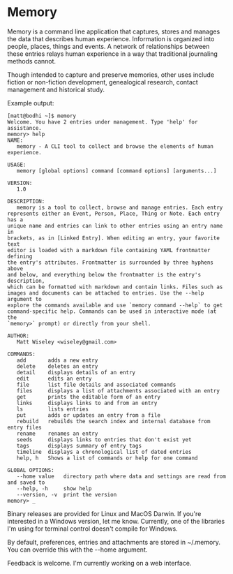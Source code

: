 # Memory

Memory is a command line application that captures, stores and manages the data
that describes human experience. Information is organized into people, places,
things and events. A network of relationships between these entries relays human
experience in a way that traditional journaling methods cannot.

Though intended to capture and preserve memories, other uses include fiction 
or non-fiction development, genealogical research, contact management and 
historical study.

Example output:

```
[matt@bodhi ~]$ memory
Welcome. You have 2 entries under management. Type 'help' for assistance.
memory> help
NAME:
   memory - A CLI tool to collect and browse the elements of human experience.

USAGE:
   memory [global options] command [command options] [arguments...]

VERSION:
   1.0

DESCRIPTION:
   memory is a tool to collect, browse and manage entries. Each entry
represents either an Event, Person, Place, Thing or Note. Each entry has a
unique name and entries can link to other entries using an entry name in
brackets, as in [Linked Entry]. When editing an entry, your favorite text
editor is loaded with a markdown file containing YAML frontmatter defining
the entry's attributes. Frontmatter is surrounded by three hyphens above
and below, and everything below the frontmatter is the entry's description,
which can be formatted with markdown and contain links. Files such as
images and documents can be attached to entries. Use the --help argument to
explore the commands available and use `memory command --help` to get
command-specific help. Commands can be used in interactive mode (at the
`memory>` prompt) or directly from your shell.

AUTHOR:
   Matt Wiseley <wiseley@gmail.com>

COMMANDS:
   add       adds a new entry
   delete    deletes an entry
   detail    displays details of an entry
   edit      edits an entry
   file      list file details and associated commands
   files     displays a list of attachments associated with an entry
   get       prints the editable form of an entry
   links     displays links to and from an entry
   ls        lists entries
   put       adds or updates an entry from a file
   rebuild   rebuilds the search index and internal database from entry files
   rename    renames an entry
   seeds     displays links to entries that don't exist yet
   tags      displays summary of entry tags
   timeline  displays a chronological list of dated entries
   help, h   Shows a list of commands or help for one command

GLOBAL OPTIONS:
   --home value   directory path where data and settings are read from and saved to
   --help, -h     show help
   --version, -v  print the version
memory> _
```

Binary releases are provided for Linux and MacOS Darwin. If you're interested 
in a Windows version, let me know. Currently, one of the libraries I'm using 
for terminal control doesn't compile for Windows.

By default, preferences, entries and attachments are stored in ~/.memory. You 
can override this with the --home argument.

Feedback is welcome. I'm currently working on a web interface.